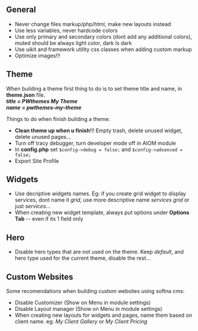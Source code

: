 ## General

* Never change files markup/php/html, make new layouts instead
* Use less variables, never hardcode colors
* Use only primary and secondary colors (dont add any additional colors), muted should be always light color, dark Is dark
* Use uikit and framework utility css classes when adding custom markup
* Optimize images!!!

## Theme

When building a theme first thing to do is to set theme title and name, in **theme.json** file.    
***title = PWthemes My Theme***     
***name = pwthemes-my-theme***

Things to do when finish building a theme:

* **Clean theme up when u finish**!!! Empty trash, delete unused widget, delete unused pages...
* Turn off tracy debugger, turn developer mode off in AIOM module
* In **config.php** set `$config->debug = false;` and `$config->advanced = false;`
* Export Site Profile

## Widgets
* Use decriptive widgets names. Eg: if you create grid widget to display services, dont name it *grid*, use more descriptive name *services grid* or just *services*...
* When creating new widget template, always put options under **Options Tab** -- even if its 1 field only

## Hero
* Disable hero types that are not used on the theme. Keep *default*, and hero type used for the current theme, disable the rest...

## Custom Websites
Some recomendations when building custom websites using softna cms:
* Disable Customizer (Show on Menu in module settings)
* Disable Layout manager  (Show on Menu in module settings)
* When creating new layouts for widgets and pages, name them based on client name. eg: *My Client Gallery* or *My Client Pricing*